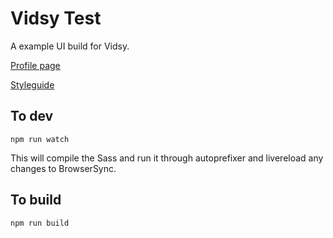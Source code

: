 # Vidsy Test

A example UI build for Vidsy.

[Profile page](http://richardpullinger.com/vidsy-test/)

[Styleguide](http://richardpullinger.com/vidsy-test/styleguide.html)

## To dev

`npm run watch`

This will compile the Sass and run it through autoprefixer and livereload any changes to BrowserSync.

## To build

`npm run build`
